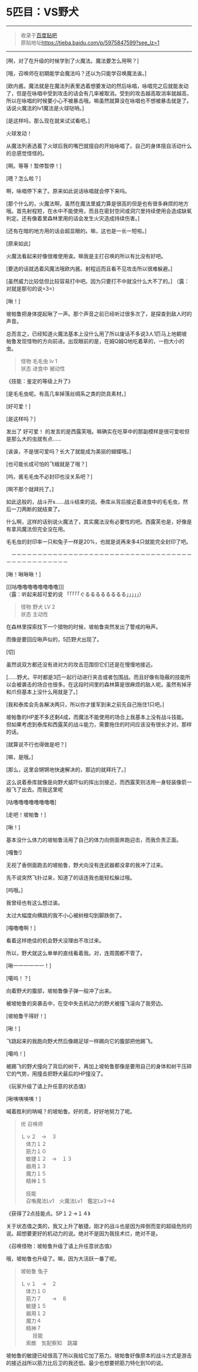 # 5匹目：VS野犬

---

> 收录于[百度贴吧](https://tieba.baidu.com/f?kw=在vrmmo中当起了召唤士)    
> 原贴地址<https://tieba.baidu.com/p/5975847599?see_lz=1>

---

[啊，对了在升级的时候学到了火魔法。魔法要怎么用啊？]

[哦，召唤师在初期能学会魔法吗？还以为只能学召唤魔法诶。]

[欧内酱。魔法就是在魔法列表里选着想要发动的然后咏唱，咏唱完之后就能发动了，但是在咏唱中受到攻击的话会有几率被取消。受到的攻击越高取消率就越高，所以在咏唱的时候要小心不被暴击哦。嘛虽然就算没在咏唱也不想被暴击就是了。话说火魔法的lv1魔法是火球哒呐。]

[是这样吗，那么现在就来试试看吧。]

火球发动！

从魔法列表选着了火球后我的嘴巴就擅自的开始咏唱了。自己的身体擅自活动什么的总感觉怪怪的。

[啊。等等！暂停暂停！]

[嗯？怎么啦？]

啊，咏唱停下来了。原来如此说话咏唱就会停下来吗。

[那个什么的，火魔法啊，虽然在魔法里威力算是很高的但是也有很多麻烦的地方哦。首先射程短，在水中不能使用，而且在密封空间或洞穴里持续使用会造成缺氧判定。还有像着里森林里用的话会发生火灾造成持续伤害。]

[还有在暗的地方用的话会超显眼的。嘛，这也是一长一短啦。]

[原来如此]

火魔法看起来好像很难使用诶。嘛我是主打召唤的所以有比没有好吧。

[要选的话就选着风魔法哦欧内酱。射程远而且看不见攻击所以很难躲避。]

[虽然威力比较低但比较容易打中吧。因为只要打不中就没什么大不了的。]
（露：对就是那句的说=3=）

[啾！]

坡帕鲁把身体提起啾了一声。那个声音之前已经听过很多次了，是探查到敌人时的声音。

总而言之，已经知道火魔法基本上没什么用了所以废话不多说3人1匹马上地朝坡帕鲁发现怪物的方向前进。出现眼前的是，在姆Q姆Q地吃着草的，一抱大小的虫。

> 怪物 毛毛虫 lv 1  
> 状态 进食中 被动性

《技能：鉴定的等级上升了》

[是毛毛虫呢。有高几率掉落丝绸系之类的防具素材。]

[好可爱！]

[是这样吗？]

发出了 好可爱！ 的发言的是西露芙哦。嘛确实在吃草中的那副模样是很可爱啦但是那么大的虫就有点……

[诶诶，不是很可爱吗？长大了就能成为美丽的蝴蝶哦。]

[也可能长成可怕的飞蛾就是了哦？]

[呜，酱毛毛虫不必封印也没关系吧？]

[啊不那个就拜托了。]

如此这般的，战斗开s……战斗结束的说。泰库从背后接近着进食中的毛毛虫，然后一刀两断的就结束了。

什么啊，这样的话别说火魔法了，其实魔法没有必要性的吧。西露芙也是，好像是有拿风魔法但完全没在用。

毛毛虫的封印率一只和兔子一样是20%，也就是说再来多4只就能完全封印了吧。

　－－－－－－－－－－－－－－－－－－－－－－－－－－－－－－－－－－－－－－－－－－－－－－－

[啾！啾啾啾！]

[[[咕噜噜噜噜噜噜噜噜]]]  
（露：听起来超可爱的说 「「「「「ぐるるるるるるるる」」」」」）

> 怪物 野犬 LV 2  
> 状态 主动性

在森林里探索找下一个猎物的时候，坡帕鲁突然发出了警戒的啾声。

而像是要回应啾声似的，5匹野犬出现了。

[切]

虽然说双方都还没有进对方的攻击范围但它们还是在慢慢地接近。

[……野犬。平时都是3匹一起行动进行夹击或者包围战。而且好像有隐蔽的技能所以会被袭击的场合也很多。在这段时间里的森林算是很麻烦的敌人呢。虽然有掉牙和爪但基本上没什么用就是了。]

[我和泰库会先各解决两只，所以你才援军到来之前先自己拖住1只吧。]

坡帕鲁的HP差不多还剩4成，而魔法不能使用的场合上我基本上没有战斗技能。但如果考虑到泰库和西露芙的战斗能力，需要拖住的时间应该没有很长才对。那样的话。

[就算说不行也得做是吧？]

[嘛，是哦。]

[那么，这里会锵锵地快速解决的，那边的就拜托了。]


这么说着泰库就像是向野犬威吓似的挥出剑接近，而西露芙则活用一身轻装像箭一般飞了出去。而我这里呢

[咕噜噜噜噜噜噜噜噜]

[走吧！坡帕鲁！]

[啾！]

基本没什么体力的坡帕鲁活用了自己的体力向侧面奔跑迎击，而我负责正面。

[嘎鲁!]

无视了香侧面跑去的坡帕鲁，野犬向没有连武器都没拿的我冲了过来。

先不说突然飞扑过来，知道了的话连我也能轻松躲过哦。

[呜哦。]

我曾经也有这么想过诶。

太过大幅度向横跳的我不小心被树根勾到脚跌倒了。

[嘎噜噜啊！]

看着这样绝佳的机会野犬没理由不攻过来。

所以，野犬就这么单单的直线看着我。对，连周围都不管了。

[啾一一一一一一！]

[噶呜！？]

向着野犬的腹部，坡帕鲁像子弹一般冲了出来。

被坡帕鲁的突袭击中，在空中失去机动力的野犬被撞飞滚向了我旁边。

[坡帕鲁干得好！]

[啾！]

飞跳起来的我跑向野犬然后像踢足球一样踢向它的腹部把他踢飞。

[噶呜！]

被踢飞的野犬撞向了背后的树干，再加上坡帕鲁那像是要用自己的身体和树干压碎它的气势，用撞击把野犬最后的HP撞没了。

《玩家升级了请上升任意的状态值》

[啾咦咦咦咦！]

喊着胜利的呐喊？的坡帕鲁。好的乖，好好地努力了呢。

> 优 召唤师
>
> Ｌｖ２　→　３  
> 　体力１２  
> 　筋力１０  
> 　敏捷１２　→　１３  
> 　器用１３  
> 　魔力１５  
> 　精神１５  
>
> 　技能  
> 　召喚魔法Lv1　火魔法Lv1　鑑定Lv3→4  

《获得了2点技能点。SP１２→１４》

关于状态值之类的，我又上升了敏捷。刚才的战斗也是因为摔倒而变的超级危险的说。超想要更好的机动力的说。绝对不是因为我技术烂，绝对不是。

《召唤怪物：坡帕鲁升级了请上升任意状态值》

哦，坡帕鲁也升级了。嘛，因为大活跃一番了呢。

> 坡帕鲁 兔子
>
> Ｌｖ１　→　２  
> 　体力１０  
> 　筋力７　　→　８  
> 　敏捷１５  
> 　器用１２  
> 　魔力４  
> 　精神７  
> 　
> 　技能  
> 　索敵　気配察知　跳躍  

坡帕鲁的敏捷已经很高了所以我给它加了筋力。坡帕鲁好像原本的战斗方式是游击的接近战所以筋力比后卫的我还低。最少也想要把筋力特化到10的说。